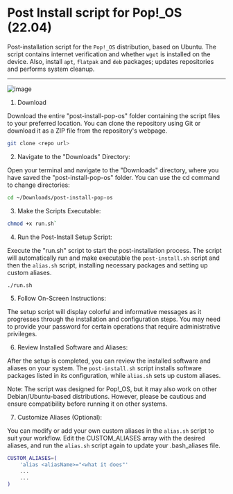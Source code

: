 # Post Install script for Pop!_OS (22.04)

Post-installation script for the `Pop!_OS` distribution, based on Ubuntu. The script contains internet verification and whether `wget` is installed on the device. Also, install `apt`, `flatpak` and `deb` packages; updates repositories and performs system cleanup.

***
![image](https://user-images.githubusercontent.com/70844369/195471666-c7a930d4-19ac-4605-80e3-4bd3120c39c3.png#vitrinedev)


1. Download

Download the entire "post-install-pop-os" folder containing the script files to your preferred location. You can clone the repository using Git or download it as a ZIP file from the repository's webpage.

```bash
git clone <repo url>
```

2. Navigate to the "Downloads" Directory:

Open your terminal and navigate to the "Downloads" directory, where you have saved the "post-install-pop-os" folder. You can use the cd command to change directories:

```bash
cd ~/Downloads/post-install-pop-os
```

3. Make the Scripts Executable:


```bash
chmod +x run.sh`
```

4. Run the Post-Install Setup Script:

Execute the "run.sh" script to start the post-installation process. The script will automatically run and make executable the `post-install.sh` script and then the `alias.sh` script, installing necessary packages and setting up custom aliases.

```bash
./run.sh
```

5. Follow On-Screen Instructions:

The setup script will display colorful and informative messages as it progresses through the installation and configuration steps. You may need to provide your password for certain operations that require administrative privileges.

6. Review Installed Software and Aliases:

After the setup is completed, you can review the installed software and aliases on your system. The `post-install.sh` script installs software packages listed in its configuration, while `alias.sh` sets up custom aliases.

Note: The script was designed for Pop!_OS, but it may also work on other Debian/Ubuntu-based distributions. However, please be cautious and ensure compatibility before running it on other systems.

7. Customize Aliases (Optional):

You can modify or add your own custom aliases in the `alias.sh` script to suit your workflow. Edit the CUSTOM_ALIASES array with the desired aliases, and run the `alias.sh` script again to update your .bash_aliases file.

```bash
CUSTOM_ALIASES=(
    'alias <aliasName>="<what it does"'
    ...
    ...
)

```


